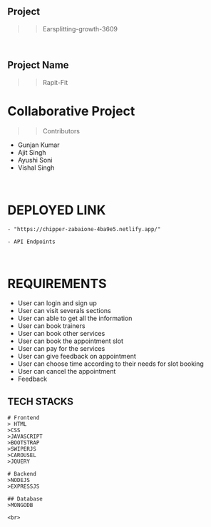 ## Project
>> Earsplitting-growth-3609

<br>

## Project Name
>> Rapit-Fit

# Collaborative Project
 >>Contributors
  - Gunjan Kumar
  - Ajit Singh
  - Ayushi Soni
  - Vishal Singh
   

<br>

# DEPLOYED LINK
    - "https://chipper-zabaione-4ba9e5.netlify.app/"

    - API Endpoints
   
   <br>

 # REQUIREMENTS 
  - User can login and sign up 
  - User can visit severals sections
  - User can able to get all the information
  - User can book trainers
  - User can book other services
  - User can book the appointment slot 
  - User can pay for the services
  - User can give feedback on appointment
  - User can choose time according to their needs for slot booking
  - User can cancel the appointment
  - Feedback


  ## TECH STACKS
    # Frontend
    > HTML
    >CSS
    >JAVASCRIPT
    >BOOTSTRAP
    >SWIPERJS
    >CAROUSEL
    >JQUERY

    # Backend
    >NODEJS
    >EXPRESSJS
    
    ## Database
    >MONGODB

    <br>

    


